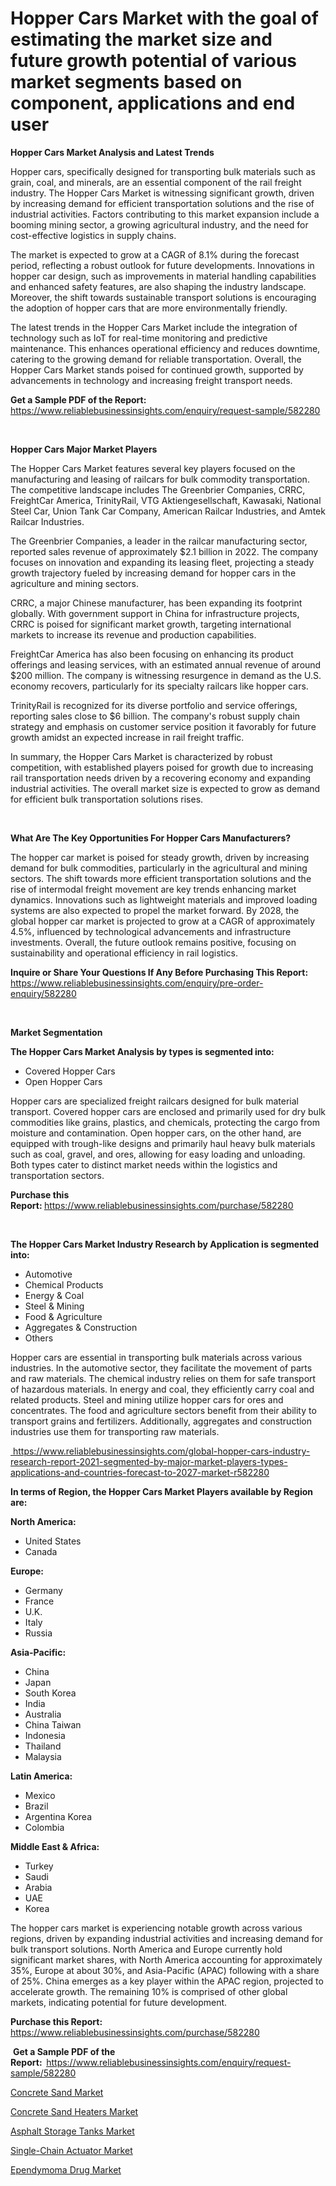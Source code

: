 <p><h1>Hopper Cars Market with the goal of estimating the market size and future growth potential of various market segments based on component, applications and end user</h1></p><p><strong>Hopper Cars Market Analysis and Latest Trends</strong></p>
<p><p>Hopper cars, specifically designed for transporting bulk materials such as grain, coal, and minerals, are an essential component of the rail freight industry. The Hopper Cars Market is witnessing significant growth, driven by increasing demand for efficient transportation solutions and the rise of industrial activities. Factors contributing to this market expansion include a booming mining sector, a growing agricultural industry, and the need for cost-effective logistics in supply chains.</p><p>The market is expected to grow at a CAGR of 8.1% during the forecast period, reflecting a robust outlook for future developments. Innovations in hopper car design, such as improvements in material handling capabilities and enhanced safety features, are also shaping the industry landscape. Moreover, the shift towards sustainable transport solutions is encouraging the adoption of hopper cars that are more environmentally friendly.</p><p>The latest trends in the Hopper Cars Market include the integration of technology such as IoT for real-time monitoring and predictive maintenance. This enhances operational efficiency and reduces downtime, catering to the growing demand for reliable transportation. Overall, the Hopper Cars Market stands poised for continued growth, supported by advancements in technology and increasing freight transport needs.</p></p>
<p><strong>Get a Sample PDF of the Report:&nbsp;</strong> <a href="https://www.reliablebusinessinsights.com/enquiry/request-sample/582280?utm_campaign=1873&utm_medium=2&utm_source=Github&utm_content=ia&utm_term=27122024&utm_id=hopper-cars">https://www.reliablebusinessinsights.com/enquiry/request-sample/582280</a></p>
<p>&nbsp;</p>
<p><strong>Hopper Cars Major Market Players</strong></p>
<p><p>The Hopper Cars Market features several key players focused on the manufacturing and leasing of railcars for bulk commodity transportation. The competitive landscape includes The Greenbrier Companies, CRRC, FreightCar America, TrinityRail, VTG Aktiengesellschaft, Kawasaki, National Steel Car, Union Tank Car Company, American Railcar Industries, and Amtek Railcar Industries.</p><p>The Greenbrier Companies, a leader in the railcar manufacturing sector, reported sales revenue of approximately $2.1 billion in 2022. The company focuses on innovation and expanding its leasing fleet, projecting a steady growth trajectory fueled by increasing demand for hopper cars in the agriculture and mining sectors. </p><p>CRRC, a major Chinese manufacturer, has been expanding its footprint globally. With government support in China for infrastructure projects, CRRC is poised for significant market growth, targeting international markets to increase its revenue and production capabilities. </p><p>FreightCar America has also been focusing on enhancing its product offerings and leasing services, with an estimated annual revenue of around $200 million. The company is witnessing resurgence in demand as the U.S. economy recovers, particularly for its specialty railcars like hopper cars.</p><p>TrinityRail is recognized for its diverse portfolio and service offerings, reporting sales close to $6 billion. The company's robust supply chain strategy and emphasis on customer service position it favorably for future growth amidst an expected increase in rail freight traffic.</p><p>In summary, the Hopper Cars Market is characterized by robust competition, with established players poised for growth due to increasing rail transportation needs driven by a recovering economy and expanding industrial activities. The overall market size is expected to grow as demand for efficient bulk transportation solutions rises.</p></p>
<p>&nbsp;</p>
<p><strong>What Are The Key Opportunities For Hopper Cars Manufacturers?</strong></p>
<p><p>The hopper car market is poised for steady growth, driven by increasing demand for bulk commodities, particularly in the agricultural and mining sectors. The shift towards more efficient transportation solutions and the rise of intermodal freight movement are key trends enhancing market dynamics. Innovations such as lightweight materials and improved loading systems are also expected to propel the market forward. By 2028, the global hopper car market is projected to grow at a CAGR of approximately 4.5%, influenced by technological advancements and infrastructure investments. Overall, the future outlook remains positive, focusing on sustainability and operational efficiency in rail logistics.</p></p>
<p><strong>Inquire or Share Your Questions If Any Before Purchasing This Report:</strong> <a href="https://www.reliablebusinessinsights.com/enquiry/pre-order-enquiry/582280?utm_campaign=1873&utm_medium=2&utm_source=Github&utm_content=ia&utm_term=27122024&utm_id=hopper-cars">https://www.reliablebusinessinsights.com/enquiry/pre-order-enquiry/582280</a></p>
<p>&nbsp;</p>
<p><strong>Market Segmentation</strong></p>
<p><strong>The Hopper Cars Market Analysis by types is segmented into:</strong></p>
<p><ul><li>Covered Hopper Cars</li><li>Open Hopper Cars</li></ul></p>
<p><p>Hopper cars are specialized freight railcars designed for bulk material transport. Covered hopper cars are enclosed and primarily used for dry bulk commodities like grains, plastics, and chemicals, protecting the cargo from moisture and contamination. Open hopper cars, on the other hand, are equipped with trough-like designs and primarily haul heavy bulk materials such as coal, gravel, and ores, allowing for easy loading and unloading. Both types cater to distinct market needs within the logistics and transportation sectors.</p></p>
<p><strong>Purchase this Report:&nbsp;</strong><a href="https://www.reliablebusinessinsights.com/purchase/582280?utm_campaign=1873&utm_medium=2&utm_source=Github&utm_content=ia&utm_term=27122024&utm_id=hopper-cars">https://www.reliablebusinessinsights.com/purchase/582280</a></p>
<p>&nbsp;</p>
<p><strong>The Hopper Cars Market Industry Research by Application is segmented into:</strong></p>
<p><ul><li>Automotive</li><li>Chemical Products</li><li>Energy & Coal</li><li>Steel & Mining</li><li>Food & Agriculture</li><li>Aggregates & Construction</li><li>Others</li></ul></p>
<p><p>Hopper cars are essential in transporting bulk materials across various industries. In the automotive sector, they facilitate the movement of parts and raw materials. The chemical industry relies on them for safe transport of hazardous materials. In energy and coal, they efficiently carry coal and related products. Steel and mining utilize hopper cars for ores and concentrates. The food and agriculture sectors benefit from their ability to transport grains and fertilizers. Additionally, aggregates and construction industries use them for transporting raw materials.</p></p>
<p><a href="https://www.reliablebusinessinsights.com/global-hopper-cars-industry-research-report-2021-segmented-by-major-market-players-types-applications-and-countries-forecast-to-2027-market-r582280?utm_campaign=1873&utm_medium=2&utm_source=Github&utm_content=ia&utm_term=27122024&utm_id=hopper-cars">&nbsp;https://www.reliablebusinessinsights.com/global-hopper-cars-industry-research-report-2021-segmented-by-major-market-players-types-applications-and-countries-forecast-to-2027-market-r582280</a></p>
<p><strong>In terms of Region, the Hopper Cars Market Players available by Region are:</strong></p>
<p>
    <p> <strong> North America: </strong>
        <ul>
            <li>United States</li>
            <li>Canada</li>
        </ul>
        </p> 
    <p> <strong> Europe: </strong>
        <ul>
            <li>Germany</li>
            <li>France</li>
            <li>U.K.</li>
            <li>Italy</li>
            <li>Russia</li>
        </ul>
        </p> 
    <p> <strong> Asia-Pacific: </strong>
        <ul>
            <li>China</li>
            <li>Japan</li>
            <li>South Korea</li>
            <li>India</li>
            <li>Australia</li>
            <li>China Taiwan</li>
            <li>Indonesia</li>
            <li>Thailand</li>
            <li>Malaysia</li>
        </ul>
        </p> 
    <p> <strong> Latin America: </strong>
        <ul>
            <li>Mexico</li>
            <li>Brazil</li>
            <li>Argentina Korea</li>
            <li>Colombia</li>
        </ul>
        </p> 
    <p> <strong> Middle East & Africa: </strong>
        <ul>
            <li>Turkey</li>
            <li>Saudi</li>
            <li>Arabia</li>
            <li>UAE</li>
            <li>Korea</li>
        </ul>
    </p>
    </p>
<p><p>The hopper cars market is experiencing notable growth across various regions, driven by expanding industrial activities and increasing demand for bulk transport solutions. North America and Europe currently hold significant market shares, with North America accounting for approximately 35%, Europe at about 30%, and Asia-Pacific (APAC) following with a share of 25%. China emerges as a key player within the APAC region, projected to accelerate growth. The remaining 10% is comprised of other global markets, indicating potential for future development.</p></p>
<p><strong>Purchase this Report: </strong><a href="https://www.reliablebusinessinsights.com/purchase/582280?utm_campaign=1873&utm_medium=2&utm_source=Github&utm_content=ia&utm_term=27122024&utm_id=hopper-cars">https://www.reliablebusinessinsights.com/purchase/582280</a></p>
<p>&nbsp;<strong>Get a Sample PDF of the Report:&nbsp;&nbsp;</strong><a href="https://www.reliablebusinessinsights.com/enquiry/request-sample/582280?utm_campaign=1873&utm_medium=2&utm_source=Github&utm_content=ia&utm_term=27122024&utm_id=hopper-cars">https://www.reliablebusinessinsights.com/enquiry/request-sample/582280</a></p>
<p><strong></strong></p>
<p><p><a href="https://www.linkedin.com/pulse/c-glance-reports-anmec?utm_campaign=1873&utm_medium=2&utm_source=Github&utm_content=ia&utm_term=27122024&utm_id=hopper-cars">Concrete Sand Market</a></p><p><a href="https://www.linkedin.com/pulse/competitive-landscape-concrete-sand-heaters-market-strong-wotqf?utm_campaign=1873&utm_medium=2&utm_source=Github&utm_content=ia&utm_term=27122024&utm_id=hopper-cars">Concrete Sand Heaters Market</a></p><p><a href="https://www.linkedin.com/pulse/market-growth-revenue-projections-asphalt-storage-tanks-industry-43f6f?utm_campaign=1873&utm_medium=2&utm_source=Github&utm_content=ia&utm_term=27122024&utm_id=hopper-cars">Asphalt Storage Tanks Market</a></p><p><a href="https://github.com/triattwood9919/Market-Research-Report-List-1/blob/main/single-chain-actuator-market.md?utm_campaign=1873&utm_medium=2&utm_source=Github&utm_content=ia&utm_term=27122024&utm_id=hopper-cars">Single-Chain Actuator Market</a></p><p><a href="https://github.com/stillsfloria19981/Market-Research-Report-List-1/blob/main/ependymoma-drug-market.md?utm_campaign=1873&utm_medium=2&utm_source=Github&utm_content=ia&utm_term=27122024&utm_id=hopper-cars">Ependymoma Drug Market</a></p></p>